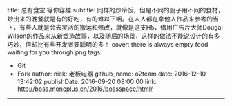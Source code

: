 title: 总有食空 等你穿越
subtitle: 同样的炒冷饭，但是不同的厨子用不同的食材，炒出来的晚餐就是有的好吃，有的难以下咽。在人人都在拿他人作品来参考的当下，有些人就是会去灵活的搬运和修改，就像是这支H5，借用广告片大师Dougal Wilson的作品来从新塑造故事，以及随后的场景，这样的做法不能说设计的有多巧妙，但却比有些开发者要聪明的多！
cover: there is always empty food waiting for you through.png
tags:
  - Git
  - Fork
author:
  nick: 老板电器
  github_name: o2team
date: 2016-12-10 13:42:02
publishDate: 2016-09-20 08:00:00
link: http://boss.moneplus.cn/2016/bossspace/html/
---

<!-- more -->
